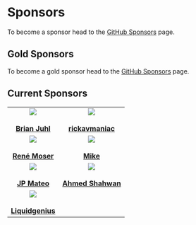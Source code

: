 # Sponsors

To become a sponsor head to the [GitHub Sponsors](https://github.com/sponsors/MasoniteFramework) page.

## Gold Sponsors

To become a gold sponsor head to the [GitHub Sponsors](https://github.com/sponsors/MasoniteFramework) page.

## Current Sponsors

|  |  |
| :-----------: | :-----------: |
| <div><img src="https://avatars.githubusercontent.com/u/17584526?s=460&u=46f7a5a8d4c35222ba7d74a23ab68ca009e15e47&v=4"></div> <br><div> <a href="https://github.com/brianjuhl"><b>Brian Juhl</b></a></div> | <div><img src="https://avatars.githubusercontent.com/u/65045079?s=460&u=dd02168e9adb79ed9d18b9dcf6d787f17b7d7bc8&v=4"></div> <br><div> <a href="https://github.com/rickavmaniac"><b>rickavmaniac</b></a></div> |
| <div><img src="https://avatars.githubusercontent.com/u/23809?s=460&u=cbe03c9202707a14ba43e4e94898b208bbeb693d&v=4"></div> <br><div> <a href="https://github.com/resmo"><b>René Moser</b></a></div> | <div><img src="https://avatars.githubusercontent.com/u/3219890?s=460&v=4"></div> <br><div> <a href="https://github.com/mkeneqa"><b>Mike</b></a></div> |
| <div><img src="https://avatars.githubusercontent.com/u/26633918?s=400&u=f7f05beedae5b9db1ecf60e44608ed402248901c&v=4"></div> <br><div> <a href="https://github.com/jpmateo022"><b>JP Mateo</b></a></div> | <div><img src="https://avatars.githubusercontent.com/u/6496157?s=460&u=3d2e427bb41300815efa81cf2569ba67156c22b1&v=4"></div> <br><div> <a href="https://github.com/shahwan42"><b>Ahmed Shahwan</b></a></div> |
| <div><img src="https://avatars.githubusercontent.com/u/3987909?v=4"></div> <br><div> <a href="https://github.com/Liquidgenius"><b>Liquidgenius</b></a></div> |
 
